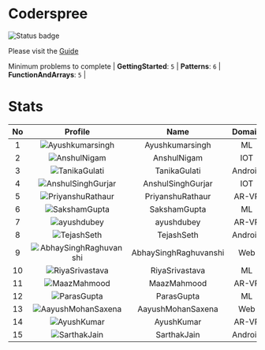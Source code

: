 
Coderspree
==========


![Status badge](https://github.com/InnogeeksOrganization/coderspree/actions/workflows/checkSubmission.yml/badge.svg)  


Please visit the [Guide](./Guide/README.md)  


Minimum problems to complete | **GettingStarted**: `5` | **Patterns**: `6` | **FunctionAndArrays**: `5` |   

# Stats
  

|No|Profile|Name|Domain|Year|Solved|
| :---: | :---: | :---: | :---: | :---: | :---: |
|1|![Ayushkumarsingh](https://avatars.githubusercontent.com/u/84376218?v=4&s=100)|Ayushkumarsingh|ML|2|45|
|2|![AnshulNigam](https://avatars.githubusercontent.com/u/74321084?v=4&s=100)|AnshulNigam|IOT|2|44|
|3|![TanikaGulati](https://avatars.githubusercontent.com/u/84376218?v=4&s=100)|TanikaGulati|Android|2|36|
|4|![AnshulSinghGurjar](https://avatars.githubusercontent.com/u/90499262?v=4&s=100)|AnshulSinghGurjar|IOT|2|35|
|5|![PriyanshuRathaur](https://avatars.githubusercontent.com/u/86730388?v=4&s=100)|PriyanshuRathaur|AR-VR|2|33|
|6|![SakshamGupta](https://avatars.githubusercontent.com/u/78898621?v=4&s=100)|SakshamGupta|ML|2|32|
|7|![ayushdubey](https://avatars.githubusercontent.com/u/33064931?v=4&s=100)|ayushdubey|AR-VR|2|29|
|8|![TejashSeth](https://avatars.githubusercontent.com/u/84376218?v=4&s=100)|TejashSeth|Android|2|28|
|9|![AbhaySinghRaghuvanshi](https://avatars.githubusercontent.com/u/84376218?v=4&s=100)|AbhaySinghRaghuvanshi|Web|2|28|
|10|![RiyaSrivastava](https://avatars.githubusercontent.com/u/84376218?v=4&s=100)|RiyaSrivastava|ML|2|26|
|11|![MaazMahmood](https://avatars.githubusercontent.com/u/83294849?v=4&s=100)|MaazMahmood|AR-VR|2|25|
|12|![ParasGupta](https://avatars.githubusercontent.com/u/60445527?v=4&s=100)|ParasGupta|ML|3|25|
|13|![AayushMohanSaxena](https://avatars.githubusercontent.com/u/84376218?v=4&s=100)|AayushMohanSaxena|Web|2|23|
|14|![AyushKumar](https://avatars.githubusercontent.com/u/77633249?v=4&s=100)|AyushKumar|AR-VR|2|20|
|15|![SarthakJain](https://avatars.githubusercontent.com/u/84376218?v=4&s=100)|SarthakJain|Android|2|19|
